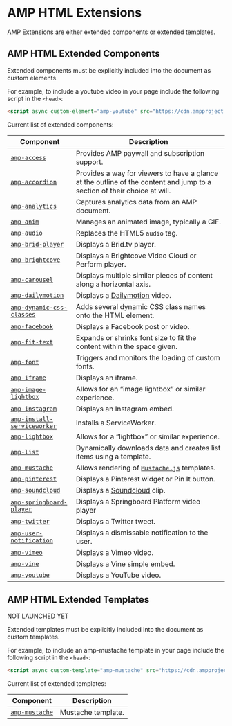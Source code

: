 # AMP HTML Extensions

AMP Extensions are either extended components or extended templates.

## AMP HTML Extended Components

Extended components must be explicitly included into the document as custom elements.

For example, to include a youtube video in your page
include the following script in the `<head>`:

```html
<script async custom-element="amp-youtube" src="https://cdn.ampproject.org/v0/amp-youtube-0.1.js"></script>
```

Current list of extended components:

| Component | Description |
| --------- | ----------- |
| [`amp-access`](amp-access/amp-access.md) | Provides AMP paywall and subscription support.  |
| [`amp-accordion`](amp-accordion/amp-accordion.md) | Provides a way for viewers to have a glance at the outline of the content and jump to a section of their choice at will. |
| [`amp-analytics`](amp-analytics/amp-analytics.md) | Captures analytics data from an AMP document. |
| [`amp-anim`](amp-anim/amp-anim.md) | Manages an animated image, typically a GIF. |
| [`amp-audio`](amp-audio/amp-audio.md) | Replaces the HTML5 `audio` tag. |
| [`amp-brid-player`](amp-brid-player/amp-brid-player.md) | Displays a Brid.tv player. |
| [`amp-brightcove`](amp-brightcove/amp-brightcove.md) | Displays a Brightcove Video Cloud or Perform player. |
| [`amp-carousel`](amp-carousel/amp-carousel.md) | Displays multiple similar pieces of content along a horizontal axis. |
| [`amp-dailymotion`](amp-dailymotion/amp-dailymotion.md) | Displays a [Dailymotion](https://www.dailymotion.com) video. |
| [`amp-dynamic-css-classes`](amp-dynamic-css-classes/amp-dynamic-css-classes.md) | Adds several dynamic CSS class names onto the HTML element. |
| [`amp-facebook`](amp-facebook/amp-facebook.md) | Displays a Facebook post or video. |
| [`amp-fit-text`](amp-fit-text/amp-fit-text.md) | Expands or shrinks font size to fit the content within the space given. |
| [`amp-font`](amp-font/amp-font.md) | Triggers and monitors the loading of custom fonts. |
| [`amp-iframe`](amp-iframe/amp-iframe.md) | Displays an iframe. |
| [`amp-image-lightbox`](amp-image-lightbox/amp-image-lightbox.md) | Allows for an “image lightbox” or similar experience. |
| [`amp-instagram`](amp-instagram/amp-instagram.md) | Displays an Instagram embed. |
| [`amp-install-serviceworker`](amp-install-serviceworker/amp-install-serviceworker.md) | Installs a ServiceWorker. |
| [`amp-lightbox`](amp-lightbox/amp-lightbox.md) | Allows for a “lightbox” or similar experience. |
| [`amp-list`](amp-list/amp-list.md) | Dynamically downloads data and creates list items using a template. |
| [`amp-mustache`](amp-mustache/amp-mustache.md) | Allows rendering of [`Mustache.js`](https://github.com/janl/mustache.js/) templates. |
| [`amp-pinterest`](amp-pinterest/amp-pinterest.md) | Displays a Pinterest widget or Pin It button. |
| [`amp-soundcloud`](amp-soundcloud/amp-soundcloud.md) | Displays a [Soundcloud](https://soundcloud.com/) clip. |
| [`amp-springboard-player`](amp-springboard-player/amp-springboard-player.md) | Displays a Springboard Platform video player |
| [`amp-twitter`](amp-twitter/amp-twitter.md) | Displays a Twitter tweet. |
| [`amp-user-notification`](amp-user-notification/amp-user-notification.md) | Displays a dismissable notification to the user. |
| [`amp-vimeo`](amp-vimeo/amp-vimeo.md) | Displays a Vimeo video. |
| [`amp-vine`](amp-vine/amp-vine.md) | Displays a Vine simple embed. |
| [`amp-youtube`](amp-youtube/amp-youtube.md) | Displays a YouTube video. |


## AMP HTML Extended Templates

NOT LAUNCHED YET

Extended templates must be explicitly included into the document as custom templates.

For example, to include an amp-mustache template in your page
include the following script in the `<head>`:

```html
<script async custom-template="amp-mustache" src="https://cdn.ampproject.org/v0/amp-mustache-0.1.js"></script>
```

Current list of extended templates:

| Component                                     | Description                                                                                 |
| --------------------------------------------- | -------------------------------------------------------------------------------------------
| [`amp-mustache`](amp-mustache/amp-mustache.md) | Mustache template.                                       |

